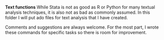 
**Text functions**
While Stata is not as good as R or Python for many textual analysis techniques, it is also not as bad as commonly assumed. 
In this folder I will put ado files for text analysis that I have created. 

Comments and suggestions are always welcome. For the most part, I wrote these commands for specific tasks so there is room for improvement.
